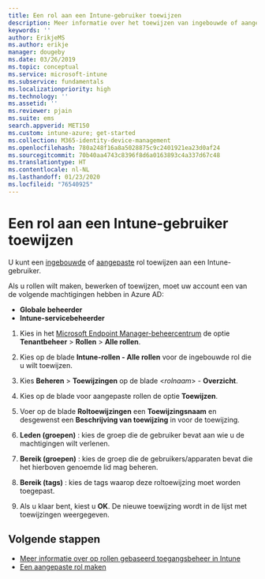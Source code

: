 ```yaml
---
title: Een rol aan een Intune-gebruiker toewijzen
description: Meer informatie over het toewijzen van ingebouwde of aangepaste rollen aan gebruikers in Microsoft Intune.
keywords: ''
author: ErikjeMS
ms.author: erikje
manager: dougeby
ms.date: 03/26/2019
ms.topic: conceptual
ms.service: microsoft-intune
ms.subservice: fundamentals
ms.localizationpriority: high
ms.technology: ''
ms.assetid: ''
ms.reviewer: pjain
ms.suite: ems
search.appverid: MET150
ms.custom: intune-azure; get-started
ms.collection: M365-identity-device-management
ms.openlocfilehash: 780a248f16a8a5028875c9c2401921ea23d0af24
ms.sourcegitcommit: 70b40aa4743c8396f8d6a0163893c4a337d67c48
ms.translationtype: HT
ms.contentlocale: nl-NL
ms.lasthandoff: 01/23/2020
ms.locfileid: "76540925"
---
```

# <a name="assign-a-role-to-an-intune-user"></a>Een rol aan een Intune-gebruiker toewijzen

U kunt een [ingebouwde](role-based-access-control.md#built-in-roles) of [aangepaste](create-custom-role.md) rol toewijzen aan een Intune-gebruiker.

Als u rollen wilt maken, bewerken of toewijzen, moet uw account een van de volgende machtigingen hebben in Azure AD:
- **Globale beheerder**
- **Intune-servicebeheerder**

1. Kies in het [Microsoft Endpoint Manager-beheercentrum](https://go.microsoft.com/fwlink/?linkid=2109431) de optie **Tenantbeheer** > **Rollen** > **Alle rollen**.

2. Kies op de blade **Intune-rollen - Alle rollen** voor de ingebouwde rol die u wilt toewijzen.

3. Kies **Beheren** > **Toewijzingen** op de blade <*rolnaam*> - **Overzicht**.

4. Kies op de blade voor aangepaste rollen de optie **Toewijzen**.

5. Voer op de blade **Roltoewijzingen** een **Toewijzingsnaam** en desgewenst een **Beschrijving van toewijzing** in voor de toewijzing.

6. **Leden (groepen)** : kies de groep die de gebruiker bevat aan wie u de machtigingen wilt verlenen.

7. **Bereik (groepen)** : kies de groep die de gebruikers/apparaten bevat die het hierboven genoemde lid mag beheren.

8. **Bereik (tags)** : kies de tags waarop deze roltoewijzing moet worden toegepast.

9. Als u klaar bent, kiest u **OK**. De nieuwe toewijzing wordt in de lijst met toewijzingen weergegeven.


## <a name="next-steps"></a>Volgende stappen
- [Meer informatie over op rollen gebaseerd toegangsbeheer in Intune](role-based-access-control.md)
- [Een aangepaste rol maken](create-custom-role.md)
